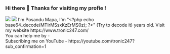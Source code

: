 ### Hi there 👋 Thanks for visiting my profie !
<img src="https://github-readme-stats.vercel.app/api?username=tronic247&show_icons=true&theme=red"/>
<img src="https://profile-counter.glitch.me/tronic247/count.svg"/>
I'm Posandu Mapa, I'm "&lt;?php echo base64_decode(MTIrMSsxKzErMS0z); ?>" (Try to decode it) years old. Visit my website https://www.tronic247.com/ <br>
You can help me by - <br>
Subscribing me on YouTube - https://youtube.com/tronic247?sub_confirmation=1

